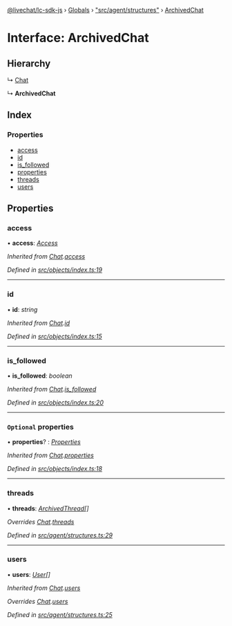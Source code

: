 [@livechat/lc-sdk-js](../README.md) › [Globals](../globals.md) › ["src/agent/structures"](../modules/_src_agent_structures_.md) › [ArchivedChat](_src_agent_structures_.archivedchat.md)

# Interface: ArchivedChat

## Hierarchy

  ↳ [Chat](_src_agent_structures_.chat.md)

  ↳ **ArchivedChat**

## Index

### Properties

* [access](_src_agent_structures_.archivedchat.md#access)
* [id](_src_agent_structures_.archivedchat.md#id)
* [is_followed](_src_agent_structures_.archivedchat.md#is_followed)
* [properties](_src_agent_structures_.archivedchat.md#optional-properties)
* [threads](_src_agent_structures_.archivedchat.md#threads)
* [users](_src_agent_structures_.archivedchat.md#users)

## Properties

###  access

• **access**: *[Access](_src_objects_index_.access.md)*

*Inherited from [Chat](_src_objects_index_.chat.md).[access](_src_objects_index_.chat.md#access)*

*Defined in [src/objects/index.ts:19](https://github.com/livechat/lc-sdk-js/blob/228cb10/src/objects/index.ts#L19)*

___

###  id

• **id**: *string*

*Inherited from [Chat](_src_objects_index_.chat.md).[id](_src_objects_index_.chat.md#id)*

*Defined in [src/objects/index.ts:15](https://github.com/livechat/lc-sdk-js/blob/228cb10/src/objects/index.ts#L15)*

___

###  is_followed

• **is_followed**: *boolean*

*Inherited from [Chat](_src_objects_index_.chat.md).[is_followed](_src_objects_index_.chat.md#is_followed)*

*Defined in [src/objects/index.ts:20](https://github.com/livechat/lc-sdk-js/blob/228cb10/src/objects/index.ts#L20)*

___

### `Optional` properties

• **properties**? : *[Properties](_src_objects_index_.properties.md)*

*Inherited from [Chat](_src_objects_index_.chat.md).[properties](_src_objects_index_.chat.md#optional-properties)*

*Defined in [src/objects/index.ts:18](https://github.com/livechat/lc-sdk-js/blob/228cb10/src/objects/index.ts#L18)*

___

###  threads

• **threads**: *[ArchivedThread](_src_objects_index_.archivedthread.md)[]*

*Overrides [Chat](_src_objects_index_.chat.md).[threads](_src_objects_index_.chat.md#threads)*

*Defined in [src/agent/structures.ts:29](https://github.com/livechat/lc-sdk-js/blob/228cb10/src/agent/structures.ts#L29)*

___

###  users

• **users**: *[User](../modules/_src_agent_structures_.md#user)[]*

*Inherited from [Chat](_src_agent_structures_.chat.md).[users](_src_agent_structures_.chat.md#users)*

*Overrides [Chat](_src_objects_index_.chat.md).[users](_src_objects_index_.chat.md#users)*

*Defined in [src/agent/structures.ts:25](https://github.com/livechat/lc-sdk-js/blob/228cb10/src/agent/structures.ts#L25)*
